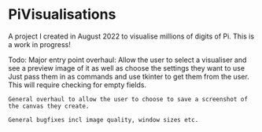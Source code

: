 # PiVisualisations

A project I created in August 2022 to visualise millions of digits of Pi. This is a work in progress!

Todo:
    Major entry point overhaul:
        Allow the user to select a visualiser and see a preview image of it as well as choose the settings they want to use
            Just pass them in as commands and use tkinter to get them from the user. This will require checking for empty fields.

    General overhaul to allow the user to choose to save a screenshot of the canvas they create.

    General bugfixes incl image quality, window sizes etc.

